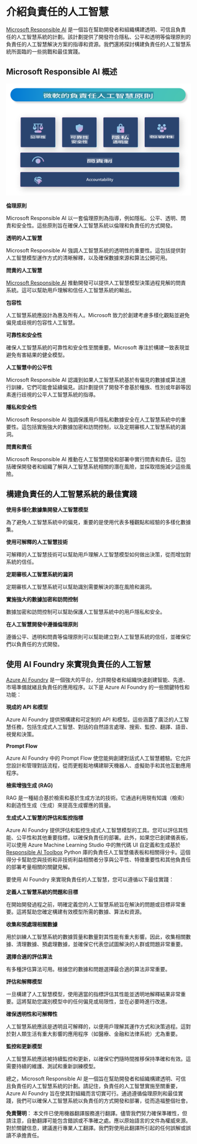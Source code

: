 # **介紹負責任的人工智慧**

[Microsoft Responsible AI](https://www.microsoft.com/ai/responsible-ai?WT.mc_id=aiml-138114-kinfeylo) 是一個旨在幫助開發者和組織構建透明、可信且負責任的人工智慧系統的計劃。該計劃提供了開發符合隱私、公平和透明等倫理原則的負責任的人工智慧解決方案的指導和資源。我們還將探討構建負責任的人工智慧系統所面臨的一些挑戰和最佳實踐。

## Microsoft Responsible AI 概述

![RAIPrinciples](../../../../translated_images/RAIPrinciples.341872e84ab61d746359087157c13d5a0a5549e5187b42e45efca277ac550e12.tw.png)

**倫理原則**

Microsoft Responsible AI 以一套倫理原則為指導，例如隱私、公平、透明、問責和安全性。這些原則旨在確保人工智慧系統以倫理和負責任的方式開發。

**透明的人工智慧**

Microsoft Responsible AI 強調人工智慧系統的透明性的重要性。這包括提供對人工智慧模型運作方式的清晰解釋，以及確保數據來源和算法公開可用。

**問責的人工智慧**

[Microsoft Responsible AI](https://www.microsoft.com/ai/responsible-ai?WT.mc_id=aiml-138114-kinfeylo) 推動開發可以提供人工智慧模型決策過程見解的問責系統。這可以幫助用戶理解和信任人工智慧系統的輸出。

**包容性**

人工智慧系統應設計為惠及所有人。Microsoft 致力於創建考慮多樣化觀點並避免偏見或歧視的包容性人工智慧。

**可靠性和安全性**

確保人工智慧系統的可靠性和安全性至關重要。Microsoft 專注於構建一致表現並避免有害結果的健全模型。

**人工智慧中的公平性**

Microsoft Responsible AI 認識到如果人工智慧系統基於有偏見的數據或算法進行訓練，它們可能會延續偏見。該計劃提供了開發不會基於種族、性別或年齡等因素進行歧視的公平人工智慧系統的指導。

**隱私和安全性**

Microsoft Responsible AI 強調保護用戶隱私和數據安全在人工智慧系統中的重要性。這包括實施強大的數據加密和訪問控制，以及定期審核人工智慧系統的漏洞。

**問責和責任**

Microsoft Responsible AI 推動在人工智慧開發和部署中實行問責和責任。這包括確保開發者和組織了解與人工智慧系統相關的潛在風險，並採取措施減少這些風險。

## 構建負責任的人工智慧系統的最佳實踐

**使用多樣化數據集開發人工智慧模型**

為了避免人工智慧系統中的偏見，重要的是使用代表多種觀點和經驗的多樣化數據集。

**使用可解釋的人工智慧技術**

可解釋的人工智慧技術可以幫助用戶理解人工智慧模型如何做出決策，從而增加對系統的信任。

**定期審核人工智慧系統的漏洞**

定期審核人工智慧系統可以幫助識別需要解決的潛在風險和漏洞。

**實施強大的數據加密和訪問控制**

數據加密和訪問控制可以幫助保護人工智慧系統中的用戶隱私和安全。

**在人工智慧開發中遵循倫理原則**

遵循公平、透明和問責等倫理原則可以幫助建立對人工智慧系統的信任，並確保它們以負責任的方式開發。

## 使用 AI Foundry 來實現負責任的人工智慧

[Azure AI Foundry](https://ai.azure.com?WT.mc_id=aiml-138114-kinfeylo) 是一個強大的平台，允許開發者和組織快速創建智能、先進、市場準備就緒且負責任的應用程序。以下是 Azure AI Foundry 的一些關鍵特性和功能：

**現成的 API 和模型**

Azure AI Foundry 提供預構建和可定制的 API 和模型。這些涵蓋了廣泛的人工智慧任務，包括生成式人工智慧、對話的自然語言處理、搜索、監控、翻譯、語音、視覺和決策。

**Prompt Flow**

Azure AI Foundry 中的 Prompt Flow 使您能夠創建對話式人工智慧體驗。它允許您設計和管理對話流程，從而更輕鬆地構建聊天機器人、虛擬助手和其他互動應用程序。

**檢索增強生成 (RAG)**

RAG 是一種結合基於檢索和基於生成方法的技術。它通過利用現有知識（檢索）和創造性生成（生成）來提高生成響應的質量。

**生成式人工智慧的評估和監控指標**

Azure AI Foundry 提供評估和監控生成式人工智慧模型的工具。您可以評估其性能、公平性和其他重要指標，以確保負責任的部署。此外，如果您已創建儀表板，可以使用 Azure Machine Learning Studio 中的無代碼 UI 自定義和生成基於 [Responsible AI Toolbox](https://responsibleaitoolbox.ai/?WT.mc_id=aiml-138114-kinfeylo) Python 庫的負責任人工智慧儀表板和相關得分卡。這個得分卡幫助您與技術和非技術利益相關者分享與公平性、特徵重要性和其他負責任的部署考量相關的關鍵見解。

要使用 AI Foundry 來實現負責任的人工智慧，您可以遵循以下最佳實踐：

**定義人工智慧系統的問題和目標**

在開始開發過程之前，明確定義您的人工智慧系統旨在解決的問題或目標非常重要。這將幫助您確定構建有效模型所需的數據、算法和資源。

**收集和預處理相關數據**

用於訓練人工智慧系統的數據質量和數量對其性能有重大影響。因此，收集相關數據、清理數據、預處理數據，並確保它代表您試圖解決的人群或問題非常重要。

**選擇合適的評估算法**

有多種評估算法可用。根據您的數據和問題選擇最合適的算法非常重要。

**評估和解釋模型**

一旦構建了人工智慧模型，使用適當的指標評估其性能並透明地解釋結果非常重要。這將幫助您識別模型中的任何偏見或局限性，並在必要時進行改進。

**確保透明性和可解釋性**

人工智慧系統應該是透明且可解釋的，以便用戶理解其運作方式和決策過程。這對於對人類生活有重大影響的應用程序（如醫療、金融和法律系統）尤為重要。

**監控和更新模型**

人工智慧系統應該被持續監控和更新，以確保它們隨時間推移保持準確和有效。這需要持續的維護、測試和重新訓練模型。

總之，Microsoft Responsible AI 是一個旨在幫助開發者和組織構建透明、可信且負責任的人工智慧系統的計劃。請記住，負責任的人工智慧實施至關重要，Azure AI Foundry 旨在使其對組織而言切實可行。通過遵循倫理原則和最佳實踐，我們可以確保人工智慧系統以負責任的方式開發和部署，從而造福整個社會。

**免責聲明**：
本文件已使用機器翻譯服務進行翻譯。儘管我們努力確保準確性，但請注意，自動翻譯可能包含錯誤或不準確之處。應以原始語言的文件為權威來源。對於關鍵信息，建議進行專業人工翻譯。我們對使用此翻譯所引起的任何誤解或誤讀不承擔責任。